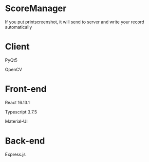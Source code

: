 # ScoreManager
If you put printscreenshot, it will send to server and write your record automatically

# Client
PyQt5

OpenCV

# Front-end
React 16.13.1

Typescript 3.7.5

Material-UI

# Back-end
Express.js
